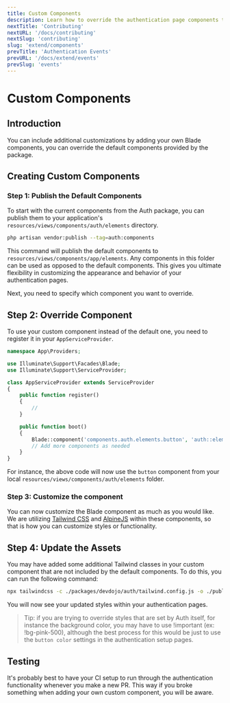 ```yaml
---
title: Custom Components
description: Learn how to override the authentication page components to take full control of how your authentication pages feel and function.
nextTitle: 'Contributing'
nextURL: '/docs/contributing'
nextSlug: 'contributing'
slug: 'extend/components'
prevTitle: 'Authentication Events'
prevURL: '/docs/extend/events'
prevSlug: 'events'
---
```


# Custom Components

## Introduction

You can include additional customizations by adding your own Blade components, you can override the default components provided by the package.

## Creating Custom Components

### Step 1: Publish the Default Components

To start with the current components from the Auth package, you can publish them to your application's `resources/views/components/auth/elements` directory.

```bash
php artisan vendor:publish --tag=auth:components
```

This command will publish the default components to `resources/views/components/app/elements`. Any components in this folder can be used as opposed to the default components. This gives you ultimate flexibility in customizing the appearance and behavior of your authentication pages.

Next, you need to specify which component you want to override.

## Step 2: Override Component

To use your custom component instead of the default one, you need to register it in your `AppServiceProvider`.

```php
namespace App\Providers;

use Illuminate\Support\Facades\Blade;
use Illuminate\Support\ServiceProvider;

class AppServiceProvider extends ServiceProvider
{
    public function register()
    {
        //
    }

    public function boot()
    {
        Blade::component('components.auth.elements.button', 'auth::elements.button');
        // Add more components as needed
    }
}
```

For instance, the above code will now use the `button` component from your local `resources/views/components/auth/elements` folder.

### Step 3: Customize the component

You can now customize the Blade component as much as you would like. We are utilizing <a href="https://tailwindcss.com" target="_blank">Tailwind CSS</a> and <a href="https://alpinejs.dev" target="_blank">AlpineJS</a> within these components, so that is how you can customize styles or functionality.

## Step 4: Update the Assets

You may have added some additional Tailwind classes in your custom component that are not included by the default components. To do this, you can run the following command:

```bash
npx tailwindcss -c ./packages/devdojo/auth/tailwind.config.js -o ./public/auth/build/assets/styles.css
```

You will now see your updated styles within your authentication pages. 

> Tip: if you are trying to override styles that are set by Auth itself, for instance the background color, you may have to use !important (ex: !bg-pink-500), although the best process for this would be just to use the `button color` settings in the authentication setup pages.

## Testing

It's probably best to have your CI setup to run through the authentication functionality whenever you make a new PR. This way if you broke something when adding your own custom component, you will be aware.
